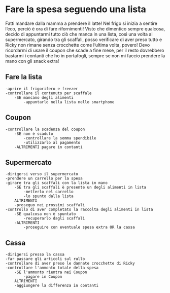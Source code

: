 
# Fare la spesa seguendo una lista
Fatti mandare dalla mamma a prendere il latte!
Nel frigo si inizia a sentire l’eco, perciò è ora di fare rifornimenti!
Visto che dimentico sempre qualcosa, decido di appuntarmi tutto ciò che manca in una lista, così una volta al supermercato, girando tra gli scaffali, posso verificare di aver preso tutto e Ricky non rimane senza crocchette come l’ultima volta, povero! Devo ricordarmi di usare il coupon che scade a fine mese, per il resto dovrebbero bastarmi i contanti che ho in portafogli, sempre se non mi faccio prendere la mano con gli snack extra! 

## Fare la lista
    -aprire il frigorifero e freezer
    -controllare il contenuto per scaffale
        -SE mancano degli alimenti
            -appuntarlo nella lista nello smartphone

## Coupon
    -controllare la scadenza del coupon
        -SE non è scaduto
            -controllare la somma spendibile
            -utilizzarlo al pagamento
        -ALTRIMENTI pagare in contanti

## Supermercato
    -dirigersi verso il supermercato
    -prendere un carrello per la spesa
    -girare tra gli scaffali con la lista in mano
        -SE tra gli scaffali è presente un degli alimenti in lista
            -metterlo nel carrello
            -lo spunto dalla lista
        ALTRIMENTI 
        -proseguo nei prossimi scaffali
    -controllo di aver completato la raccolta degli alimenti in lista 
        -SE qualcosa non è spuntato
            -recuperarlo dagli scaffali
        -ALTRIMENTI
            -proseguire con eventuale spesa extra OR la cassa

## Cassa
    -dirigersi presso la cassa
    -far passare gli articoli sul rullo
    -controllare di aver preso le dannate crocchette di Ricky
    -controllare l'ammonto totale della spesa
        -SE l'ammonto rientra nei Coupon
            -pagare in Coupon
        ALTRIMENTI
        -aggiungere la differenza in contanti
